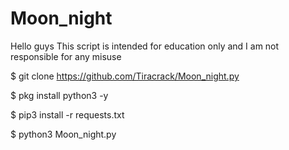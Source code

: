 # Moon_night
Hello guys 
This script is intended for education only and I am not responsible for any misuse

$ git clone https://github.com/Tiracrack/Moon_night.py

$ pkg install python3 -y

$ pip3 install -r requests.txt

$ python3 Moon_night.py
